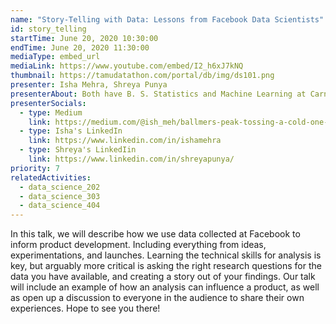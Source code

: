 ```yaml
---
name: "Story-Telling with Data: Lessons from Facebook Data Scientists"
id: story_telling
startTime: June 20, 2020 10:30:00
endTime: June 20, 2020 11:30:00
mediaType: embed_url
mediaLink: https://www.youtube.com/embed/I2_h6xJ7kNQ
thumbnail: https://tamudatathon.com/portal/db/img/ds101.png
presenter: Isha Mehra, Shreya Punya
presenterAbout: Both have B. S. Statistics and Machine Learning at Carnegie Mellon University Isha - Data Scientist at Facebook, Shreya - Data Scientist at Instagram Both were TAs for Computer Science classes at Carnegie Mellon University (Isha Intro to CS, Shreya Intro to ML)
presenterSocials:
  - type: Medium
    link: https://medium.com/@ish_meh/ballmers-peak-tossing-a-cold-one-with-the-boys-8966e52c9930
  - type: Isha's LinkedIn
    link: https://www.linkedin.com/in/ishamehra
  - type: Shreya's LinkedIin
    link: https://www.linkedin.com/in/shreyapunya/
priority: 7
relatedActivities:
  - data_science_202
  - data_science_303
  - data_science_404
---
```

In this talk, we will describe how we use data collected at Facebook to inform product development. Including everything from ideas, experimentations, and launches. Learning the technical skills for analysis is key, but arguably more critical is asking the right research questions for the data you have available, and creating a story out of your findings. Our talk will include an example of how an analysis can influence a product, as well as open up a discussion to everyone in the audience to share their own experiences. Hope to see you there!